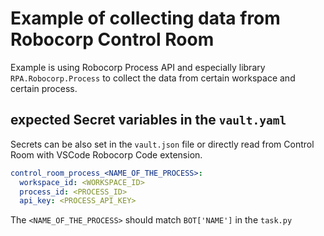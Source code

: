 # Example of collecting data from Robocorp Control Room

Example is using Robocorp Process API and especially library `RPA.Robocorp.Process`
to collect the data from certain workspace and certain process.

## expected Secret variables in the `vault.yaml`

Secrets can be also set in the `vault.json` file or directly read from Control Room with VSCode Robocorp Code extension.

```yaml
control_room_process_<NAME_OF_THE_PROCESS>:
  workspace_id: <WORKSPACE_ID>
  process_id: <PROCESS_ID>
  api_key: <PROCESS_API_KEY>
```

The `<NAME_OF_THE_PROCESS>` should match `BOT['NAME']` in the `task.py`
